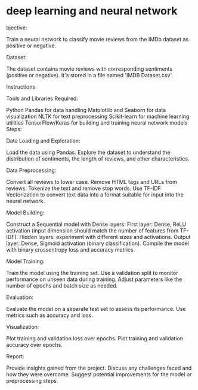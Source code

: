 # deep learning and neural network

bjective:

Train a neural network to classify movie reviews from the IMDb dataset as positive or negative.

Dataset:

The dataset contains movie reviews with corresponding sentiments (positive or negative).
It's stored in a file named 'IMDB Dataset.csv'.

Instructions

Tools and Libraries Required:

Python
Pandas for data handling
Matplotlib and Seaborn for data visualization
NLTK for text preprocessing
Scikit-learn for machine learning utilities
TensorFlow/Keras for building and training neural network models
Steps:

Data Loading and Exploration:
 
Load the data using Pandas.
Explore the dataset to understand the distribution of sentiments, the length of reviews, and other characteristics.
 
Data Preprocessing:
 
Convert all reviews to lower case.
Remove HTML tags and URLs from reviews.
Tokenize the text and remove stop words.
Use TF-IDF Vectorization to convert text data into a format suitable for input into the neural network.
 
Model Building:
 
Construct a Sequential model with Dense layers:
First layer: Dense, ReLU activation (input dimension should match the number of features from TF-IDF).
Hidden layers: experiment with different sizes and activations.
Output layer: Dense, Sigmoid activation (binary classification).
Compile the model with binary crossentropy loss and accuracy metrics.
 
Model Training:
 
Train the model using the training set.
Use a validation split to monitor performance on unseen data during training.
Adjust parameters like the number of epochs and batch size as needed.
 
Evaluation:
 
Evaluate the model on a separate test set to assess its performance.
Use metrics such as accuracy and loss.
 
Visualization:
 
Plot training and validation loss over epochs.
Plot training and validation accuracy over epochs.
 
Report:
 
Provide insights gained from the project.
Discuss any challenges faced and how they were overcome.
Suggest potential improvements for the model or preprocessing steps.

